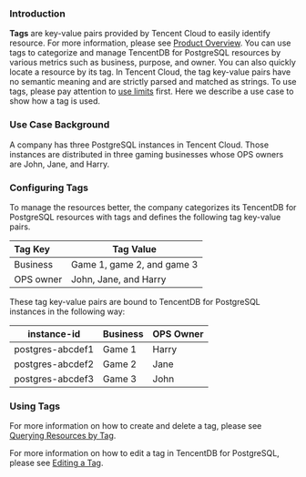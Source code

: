 ### Introduction
**Tags** are key-value pairs provided by Tencent Cloud to easily identify resource. For more information, please see [Product Overview](https://intl.cloud.tencent.com/document/product/651/13334).
You can use tags to categorize and manage TencentDB for PostgreSQL resources by various metrics such as business, purpose, and owner. You can also quickly locate a resource by its tag. In Tencent Cloud, the tag key-value pairs have no semantic meaning and are strictly parsed and matched as strings. To use tags, please pay attention to [use limits](https://intl.cloud.tencent.com/document/product/651/13354) first.
Here we describe a use case to show how a tag is used.

### Use Case Background
A company has three PostgreSQL instances in Tencent Cloud. Those instances are distributed in three gaming businesses whose OPS owners are John, Jane, and Harry.

### Configuring Tags
To manage the resources better, the company categorizes its TencentDB for PostgreSQL resources with tags and defines the following tag key-value pairs.

| Tag Key     | Tag Value                             |
| :--------- | ------------------- |
| Business | Game 1, game 2, and game 3 |
| OPS owner | John, Jane, and Harry                   |

These tag key-value pairs are bound to TencentDB for PostgreSQL instances in the following way:

| instance-id      | Business  | OPS Owner |
| ---------------- | ----- | ---------- |
| postgres-abcdef1 | Game 1 | Harry       |
| postgres-abcdef2 | Game 2 | Jane       |
| postgres-abcdef3 | Game 3 | John       |

### Using Tags
For more information on how to create and delete a tag, please see [Querying Resources by Tag](https://intl.cloud.tencent.com/document/product/651/32582).

For more information on how to edit a tag in TencentDB for PostgreSQL, please see [Editing a Tag](https://cloud.tencent.com/document/product/409/48135).
